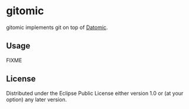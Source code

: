 # gitomic

gitomic implements git on top of [Datomic](http://www.datomic.com/).

## Usage

FIXME

## License

Distributed under the Eclipse Public License either version 1.0 or (at
your option) any later version.
